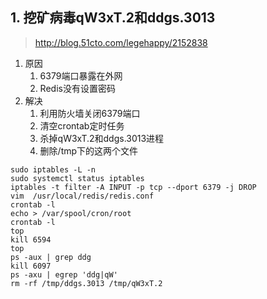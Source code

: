 ## 1. 挖矿病毒qW3xT.2和ddgs.3013
> http://blog.51cto.com/legehappy/2152838
1. 原因
    1. 6379端口暴露在外网
    2. Redis没有设置密码
2. 解决
    1. 利用防火墙关闭6379端口
    2. 清空crontab定时任务
    3. 杀掉qW3xT.2和ddgs.3013进程
    4. 删除/tmp下的这两个文件
```
sudo iptables -L -n 
sudo systemctl status iptables
iptables -t filter -A INPUT -p tcp --dport 6379 -j DROP
vim  /usr/local/redis/redis.conf
crontab -l
echo > /var/spool/cron/root 
crontab -l
top
kill 6594
top
ps -aux | grep ddg
kill 6097
ps -axu | egrep 'ddg|qW'
rm -rf /tmp/ddgs.3013 /tmp/qW3xT.2 
```
